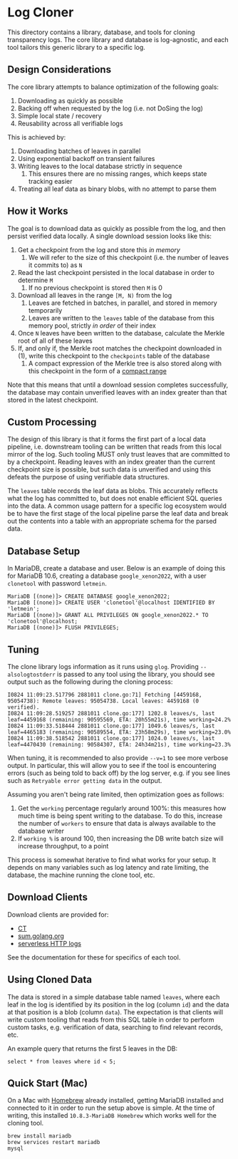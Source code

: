 # Log Cloner

This directory contains a library, database, and tools for cloning transparency logs.
The core library and database is log-agnostic, and each tool tailors this generic library to a specific log.

## Design Considerations

The core library attempts to balance optimization of the following goals:
  1. Downloading as quickly as possible
  2. Backing off when requested by the log (i.e. not DoSing the log)
  3. Simple local state / recovery
  4. Reusability across all verifiable logs

This is achieved by:
  1. Downloading batches of leaves in parallel
  2. Using exponential backoff on transient failures
  3. Writing leaves to the local database strictly in sequence
     1. This ensures there are no missing ranges, which keeps state tracking easier
  4. Treating all leaf data as binary blobs, with no attempt to parse them

## How it Works

The goal is to download data as quickly as possible from the log, and then persist verified data locally.
A single download session looks like this:

1. Get a checkpoint from the log and store this _in memory_
   1. We will refer to the size of this checkpoint (i.e. the number of leaves it commits to) as `N`
2. Read the last checkpoint persisted in the local database in order to determine `M`
   1. If no previous checkpoint is stored then `M` is 0
3. Download all leaves in the range `[M, N)`  from the log
   1. Leaves are fetched in batches, in parallel, and stored in memory temporarily
   2. Leaves are written to the `leaves` table of the database from this memory pool, strictly _in order_ of their index
4. Once `N` leaves have been written to the database, calculate the Merkle root of all of these leaves
5. If, and only if, the Merkle root matches the checkpoint downloaded in (1), write this checkpoint to the `checkpoints` table of the database
   1. A compact expression of the Merkle tree is also stored along with this checkpoint in the form of a [compact range](https://github.com/transparency-dev/merkle/tree/main/compact)

Note that this means that until a download session completes successfully, the database may contain unverified leaves with an index greater than that stored in the latest checkpoint.

## Custom Processing

The design of this library is that it forms the first part of a local data pipeline, i.e. downstream tooling can be written that reads from this local mirror of the log.
Such tooling MUST only trust leaves that are committed to by a checkpoint.
Reading leaves with an index greater than the current checkpoint size is possible, but such data is unverified and using this defeats the purpose of using verifiable data structures.

The `leaves` table records the leaf data as blobs.
This accurately reflects what the log has committed to, but does not enable efficient SQL queries into the data.
A common usage pattern for a specific log ecosystem would be to have the first stage of the local pipeline parse the leaf data and break out the contents into a table with an appropriate schema for the parsed data.

## Database Setup

In MariaDB, create a database and user. Below is an example of doing this for MariaDB 10.6, creating a database `google_xenon2022`, with a user `clonetool` with password `letmein`.

```
MariaDB [(none)]> CREATE DATABASE google_xenon2022;
MariaDB [(none)]> CREATE USER 'clonetool'@localhost IDENTIFIED BY 'letmein';
MariaDB [(none)]> GRANT ALL PRIVILEGES ON google_xenon2022.* TO 'clonetool'@localhost;
MariaDB [(none)]> FLUSH PRIVILEGES;
```

## Tuning

The clone library logs information as it runs using `glog`.
Providing `--alsologtostderr` is passed to any tool using the library, you should see output such as the following during the cloning process:

```
I0824 11:09:23.517796 2881011 clone.go:71] Fetching [4459168, 95054738): Remote leaves: 95054738. Local leaves: 4459168 (0 verified).
I0824 11:09:28.519257 2881011 clone.go:177] 1202.8 leaves/s, last leaf=4459168 (remaining: 90595569, ETA: 20h55m21s), time working=24.2%
I0824 11:09:33.518444 2881011 clone.go:177] 1049.6 leaves/s, last leaf=4465183 (remaining: 90589554, ETA: 23h58m29s), time working=23.0%
I0824 11:09:38.518542 2881011 clone.go:177] 1024.0 leaves/s, last leaf=4470430 (remaining: 90584307, ETA: 24h34m21s), time working=23.3%
```

When tuning, it is recommended to also provide `--v=1` to see more verbose output.
In particular, this will allow you to see if the tool is encountering errors (such as being told to back off) by the log server, e.g. if you see lines such as `Retryable error getting data` in the output.

Assuming you aren't being rate limited, then optimization goes as follows:
  1. Get the `working` percentage regularly around 100%: this measures how much time is being spent writing to the database. To do this, increase the number of `workers` to ensure that data is always available to the database writer
  2. If `working %` is around 100, then increasing the DB write batch size will increase throughput, to a point

This process is somewhat iterative to find what works for your setup.
It depends on many variables such as log latency and rate limiting, the database, the machine running the clone tool, etc.

## Download Clients

Download clients are provided for:
  * [CT](cmd/ctclone/)
  * [sum.golang.org](cmd/sumdbclone/)
  * [serverless HTTP logs](cmd/serverlessclone/)
 
See the documentation for these for specifics of each tool.

## Using Cloned Data

The data is stored in a simple database table named `leaves`, where each leaf in the log
is identified by its position in the log (column `id`) and the data at that position is a
blob (column `data`). The expectation is that clients will write custom tooling that reads
from this SQL table in order to perform custom tasks, e.g. verification of data, searching
to find relevant records, etc.

An example query that returns the first 5 leaves in the DB:
```
select * from leaves where id < 5;
```

## Quick Start (Mac)

On a Mac with [Homebrew](https://brew.sh) already installed, getting MariaDB installed
and connected to it in order to run the setup above is simple.
At the time of writing, this installed `10.8.3-MariaDB Homebrew` which works well for
the cloning tool.

```
brew install mariadb
brew services restart mariadb
mysql
```
